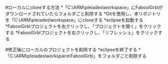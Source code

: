 #ローカルにcloneする方法
*「C:\ARM\pleiades\workspace」にFaboolGrblがダウンロードされていたらフォルダごと削除する
*Gitを使用し、本リポジトリを「C:\ARM\pleiades\workspace」にcloneする
*eclipseを起動する
*FaboolGrblプロジェクトを右クリックし、「プロジェクトを開く」をクリックする
*FaboolGrblプロジェクトを右クリックし、「リフレッシュ」をクリックする

#修正後にローカルのプロジェクトを削除する
*eclipseを終了する
*「C:\ARM\pleiades\workspace\FaboolGrbl」をフォルダごと削除する

